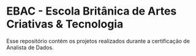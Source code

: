 # EBAC - Escola Britânica de Artes Criativas & Tecnologia
Esse repositório contém os projetos realizados durante a certificação de Analista de Dados.
